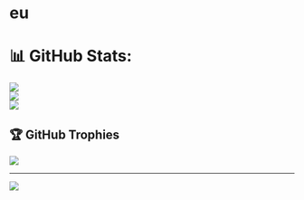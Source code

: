 # eu
# 📊 GitHub Stats:
![](https://github-readme-stats.vercel.app/api?username=PedroMesquitaIsidoro&theme=dark&hide_border=false&include_all_commits=false&count_private=false)<br/>
![](https://github-readme-streak-stats.herokuapp.com/?user=PedroMesquitaIsidoro&theme=dark&hide_border=false)<br/>
![](https://github-readme-stats.vercel.app/api/top-langs/?username=PedroMesquitaIsidoro&theme=dark&hide_border=false&include_all_commits=false&count_private=false&layout=compact)

## 🏆 GitHub Trophies
![](https://github-profile-trophy.vercel.app/?username=PedroMesquitaIsidoro&theme=radical&no-frame=false&no-bg=true&margin-w=4)

---
[![](https://visitcount.itsvg.in/api?id=PedroMesquitaIsidoro&icon=0&color=0)](https://visitcount.itsvg.in)
